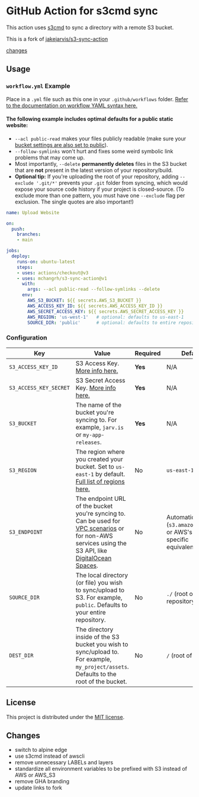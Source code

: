 # GitHub Action for s3cmd sync

This action uses [s3cmd](https://s3tools.org) to sync a directory with a remote S3 bucket.

This is a fork of [jakejarvis/s3-sync-action](https://github.com/jakejarvis/s3-sync-action)


[changes](#changes)


## Usage

### `workflow.yml` Example

Place in a `.yml` file such as this one in your `.github/workflows` folder. [Refer to the documentation on workflow YAML syntax here.](https://help.github.com/en/articles/workflow-syntax-for-github-actions)

#### The following example includes optimal defaults for a public static website:

- `--acl public-read` makes your files publicly readable (make sure your [bucket settings are also set to public](https://docs.aws.amazon.com/AmazonS3/latest/dev/WebsiteAccessPermissionsReqd.html)).
- `--follow-symlinks` won't hurt and fixes some weird symbolic link problems that may come up.
- Most importantly, `--delete` **permanently deletes** files in the S3 bucket that are **not** present in the latest version of your repository/build.
- **Optional tip:** If you're uploading the root of your repository, adding `--exclude '.git/*'` prevents your `.git` folder from syncing, which would expose your source code history if your project is closed-source. (To exclude more than one pattern, you must have one `--exclude` flag per exclusion. The single quotes are also important!)

```yaml
name: Upload Website

on:
  push:
    branches:
    - main

jobs:
  deploy:
    runs-on: ubuntu-latest
    steps:
    - uses: actions/checkout@v3
    - uses: mchangrh/s3-sync-action@v1
      with:
        args: --acl public-read --follow-symlinks --delete
      env:
        AWS_S3_BUCKET: ${{ secrets.AWS_S3_BUCKET }}
        AWS_ACCESS_KEY_ID: ${{ secrets.AWS_ACCESS_KEY_ID }}
        AWS_SECRET_ACCESS_KEY: ${{ secrets.AWS_SECRET_ACCESS_KEY }}
        AWS_REGION: 'us-west-1'   # optional: defaults to us-east-1
        SOURCE_DIR: 'public'      # optional: defaults to entire repository
```


### Configuration
| Key | Value | Required | Default |
| ------------- | ------------- | ------------- | ------------- |
| `S3_ACCESS_KEY_ID` | S3 Access Key. [More info here.](https://docs.aws.amazon.com/AmazonS3/latest/userguide/MakingRequests.html#TypesofSecurityCredentials) | **Yes** | N/A |
| `S3_ACCESS_KEY_SECRET` | S3 Secret Access Key. [More info here.](https://docs.aws.amazon.com/AmazonS3/latest/userguide/MakingRequests.html#TypesofSecurityCredentials) | **Yes** | N/A |
| `S3_BUCKET` | The name of the bucket you're syncing to. For example, `jarv.is` or `my-app-releases`. |**Yes** | N/A |
| `S3_REGION` | The region where you created your bucket. Set to `us-east-1` by default. [Full list of regions here.](https://docs.aws.amazon.com/AWSEC2/latest/UserGuide/using-regions-availability-zones.html#concepts-available-regions) | No | `us-east-1` |
| `S3_ENDPOINT` | The endpoint URL of the bucket you're syncing to. Can be used for [VPC scenarios](https://aws.amazon.com/blogs/aws/new-vpc-endpoint-for-amazon-s3/) or for non-AWS services using the S3 API, like [DigitalOcean Spaces](https://www.digitalocean.com/community/tools/adapting-an-existing-aws-s3-application-to-digitalocean-spaces). | No | Automatic (`s3.amazonaws.com` or AWS's region-specific equivalent) |
| `SOURCE_DIR` | The local directory (or file) you wish to sync/upload to S3. For example, `public`. Defaults to your entire repository. | No | `./` (root of cloned repository) |
| `DEST_DIR` | The directory inside of the S3 bucket you wish to sync/upload to. For example, `my_project/assets`. Defaults to the root of the bucket. | No | `/` (root of bucket) |


## License

This project is distributed under the [MIT license](LICENSE.md).

## Changes
- switch to alpine edge
- use s3cmd instead of awscli
- remove unnecessary LABELs and layers
- standardize all environment variables to be prefixed with S3 instead of AWS or AWS_S3
- remove GHA branding
- update links to fork
